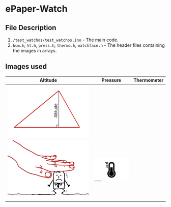 # ePaper-Watch

## File Description

1. `/test_watchos/test_watchos.ino` - The main code.
2. `hum.h`, `ht.h`, `press.h`, `thermo.h`, `watchface.h` - The header files containing the images in arrays.

## Images used

| Altitude     | Pressure     | Thermometer      | 
|------------|-------------| -------------|
| <img src="ALTITUDE-OF-A-TRIANGLE.jpg" />
 |  <img src="pressure.jpg" /> | <img src="thermometer-icon-.jpg" /> |


 


 
